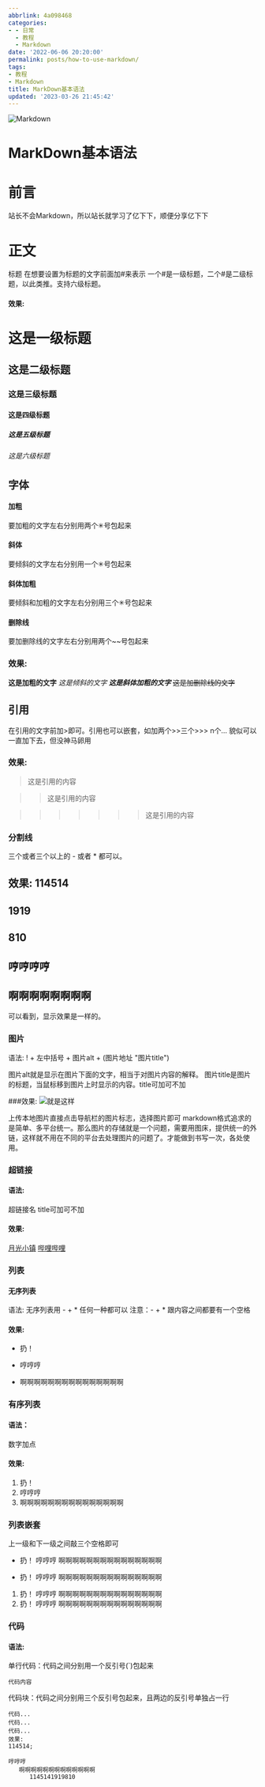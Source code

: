 ```yaml
---
abbrlink: 4a098468
categories:
- - 日常
  - 教程
  - Markdown
date: '2022-06-06 20:20:00'
permalink: posts/how-to-use-markdown/
tags:
- 教程
- Markdown
title: MarkDown基本语法
updated: '2023-03-26 21:45:42'
---
```


![Markdown](https://off.cx/img/markdown.jpg "Markdown")

<!-- more -->

# MarkDown基本语法

# 前言

站长不会Markdown，所以站长就学习了亿下下，顺便分享亿下下

# 正文

标题
在想要设置为标题的文字前面加#来表示
一个#是一级标题，二个#是二级标题，以此类推。支持六级标题。

#### 效果:

# 这是一级标题

## 这是二级标题

### 这是三级标题

#### 这是四级标题

##### 这是五级标题

###### 这是六级标题

## 字体

#### 加粗

要加粗的文字左右分别用两个✳号包起来

#### 斜体

要倾斜的文字左右分别用一个✳号包起来

#### 斜体加粗

要倾斜和加粗的文字左右分别用三个✳号包起来

#### 删除线

要加删除线的文字左右分别用两个~~号包起来

### 效果:

**这是加粗的文字**
*这是倾斜的文字*
***这是斜体加粗的文字***
~~这是加删除线的文字~~

## 引用

在引用的文字前加>即可。引用也可以嵌套，如加两个>>三个>>>
n个…
貌似可以一直加下去，但没神马卵用

### 效果:

> 这是引用的内容

>> 这是引用的内容
>>

>>>>>>> 这是引用的内容
>>>>>>>
>>>>>>
>>>>>
>>>>
>>>
>>

### 分割线

三个或者三个以上的 - 或者 * 都可以。

效果:
114514
------

1919
----

810
---

哼哼哼哼
--------

啊啊啊啊啊啊啊啊
----------------

可以看到，显示效果是一样的。

### 图片

语法:
! + 左中括号 + 图片alt + (图片地址 "图片title")

图片alt就是显示在图片下面的文字，相当于对图片内容的解释。
图片title是图片的标题，当鼠标移到图片上时显示的内容。title可加可不加

###效果:
![就是这样](https://s2.loli.net/2023/03/25/92givwLpnhNeCTW.jpg "嗨嗨嗨")

上传本地图片直接点击导航栏的图片标志，选择图片即可
markdown格式追求的是简单、多平台统一。那么图片的存储就是一个问题，需要用图床，提供统一的外链，这样就不用在不同的平台去处理图片的问题了。才能做到书写一次，各处使用。

### 超链接

#### 语法:

超链接名
title可加可不加

#### 效果:

[月光小镇](https://off.cx/ "Lunar Town")
[哔哩哔哩](https://www.bilibili.com/ "Bilibili")

### 列表

#### 无序列表

语法:
无序列表用 - + * 任何一种都可以
注意：- + * 跟内容之间都要有一个空格

#### 效果:

- 扔！

+ 哼哼哼

* 啊啊啊啊啊啊啊啊啊啊啊啊啊啊啊

### 有序列表

#### 语法：

数字加点

#### 效果:

1. 扔！
2. 哼哼哼
3. 啊啊啊啊啊啊啊啊啊啊啊啊啊啊啊

### 列表嵌套

上一级和下一级之间敲三个空格即可

- 扔！
  哼哼哼
  啊啊啊啊啊啊啊啊啊啊啊啊啊啊啊

+ 扔！
  哼哼哼
  啊啊啊啊啊啊啊啊啊啊啊啊啊啊啊

1. 扔！
   哼哼哼
   啊啊啊啊啊啊啊啊啊啊啊啊啊啊啊
2. 扔！
   哼哼哼
   啊啊啊啊啊啊啊啊啊啊啊啊啊啊啊

### 代码

#### 语法:

单行代码：代码之间分别用一个反引号(`)包起来

`代码内容`

代码块：代码之间分别用三个反引号包起来，且两边的反引号单独占一行

```
代码...
代码...
代码...
效果:
114514;
```

```
哼哼哼
   啊啊啊啊啊啊啊啊啊啊啊啊啊
      1145141919810
```
